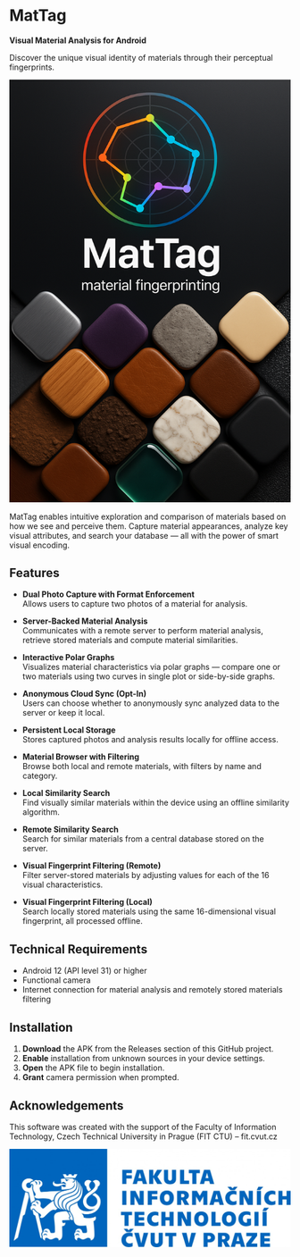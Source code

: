# MatTag

**Visual Material Analysis for Android**  

Discover the unique visual identity of materials through their perceptual fingerprints.

![MatTag Splash Screen](app/src/main/res/drawable/splash.png)

MatTag enables intuitive exploration and comparison of materials based on how we see and perceive them. 
Capture material appearances, analyze key visual attributes, and search your database — all with the power of smart visual encoding.

## Features

- **Dual Photo Capture with Format Enforcement**  
  Allows users to capture two photos of a material for analysis.

- **Server-Backed Material Analysis**  
  Communicates with a remote server to perform material analysis, retrieve stored materials and compute material similarities.

- **Interactive Polar Graphs**  
  Visualizes material characteristics via polar graphs — compare one or two materials using two curves in single plot or side-by-side graphs.

- **Anonymous Cloud Sync (Opt-In)**  
  Users can choose whether to anonymously sync analyzed data to the server or keep it local.

- **Persistent Local Storage**  
  Stores captured photos and analysis results locally for offline access.

- **Material Browser with Filtering**  
  Browse both local and remote materials, with filters by name and category.

- **Local Similarity Search**  
  Find visually similar materials within the device using an offline similarity algorithm.

- **Remote Similarity Search**  
  Search for similar materials from a central database stored on the server.

- **Visual Fingerprint Filtering (Remote)**  
  Filter server-stored materials by adjusting values for each of the 16 visual characteristics.

- **Visual Fingerprint Filtering (Local)**  
  Search locally stored materials using the same 16-dimensional visual fingerprint, all processed offline.

## Technical Requirements

- Android 12 (API level 31) or higher
- Functional camera
- Internet connection for material analysis and remotely stored materials filtering

## Installation

1. **Download** the APK from the Releases section of this GitHub project.
2. **Enable** installation from unknown sources in your device settings.
3. **Open** the APK file to begin installation.
4. **Grant** camera permission when prompted.

## Acknowledgements

This software was created with the support of the Faculty of Information Technology, Czech Technical University in Prague (FIT CTU) – fit.cvut.cz

![FIT CTU logo](fit_logo.jpg)